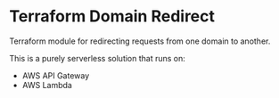 # Terraform Domain Redirect
Terraform module for redirecting requests from one domain to another.

This is a purely serverless solution that runs on:

* AWS API Gateway
* AWS Lambda
